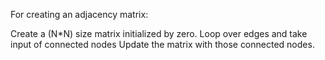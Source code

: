 For creating an adjacency matrix:

Create a (N*N) size matrix initialized by zero. 
Loop over edges and take input of connected nodes
Update the matrix with those connected nodes. 

